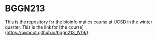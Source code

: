 # BGGN213
This is the repository for the bioinformatics course at UCSD in the winter quarter.
This is the link for [the course] (https://bioboot.github.io/bggn213_W19/).
